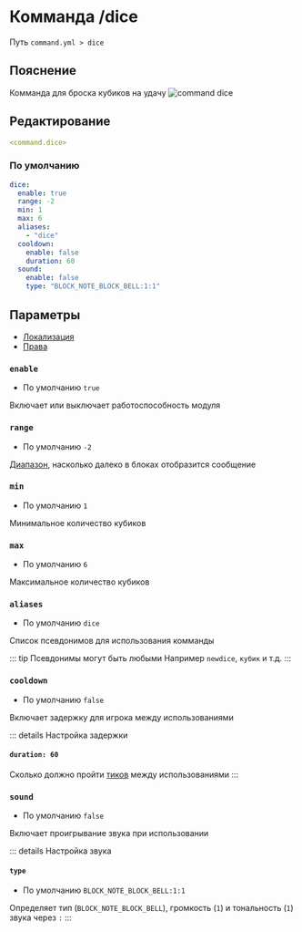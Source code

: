 # Комманда /dice
Путь `command.yml > dice`

## Пояснение
Комманда для броска кубиков на удачу
![command dice](/commanddice.png)

## Редактирование
```yaml
<command.dice>
```

### По умолчанию
```yaml
dice:
  enable: true
  range: -2
  min: 1
  max: 6
  aliases:
    - "dice"
  cooldown:
    enable: false
    duration: 60
  sound:
    enable: false
    type: "BLOCK_NOTE_BLOCK_BELL:1:1"
```

## Параметры

- [Локализация](/ru/localizations/ru_ru/command/dice/)
- [Права](/ru/permission/command/dice/)

### `enable`
- По умолчанию `true`

Включает или выключает работоспособность модуля

### `range`
- По умолчанию `-2`

[Диапазон](#виды-диапазонов), насколько далеко в блоках отобразится сообщение

### `min`
- По умолчанию `1`

Минимальное количество кубиков

### `max`
- По умолчанию `6`

Максимальное количество кубиков

### `aliases`
- По умолчанию `dice`

Список псевдонимов для использования комманды

::: tip Псевдонимы могут быть любыми
Например `newdice`, `кубик` и т.д.
:::

### `cooldown`
- По умолчанию `false`

Включает задержку для игрока между использованиями

::: details Настройка задержки
#### `duration: 60`

Сколько должно пройти [тиков](https://ru.minecraft.wiki/w/%D0%A2%D0%B0%D0%BA%D1%82) между использованиями
:::

### `sound`
- По умолчанию `false`

Включает проигрывание звука при использовании

::: details Настройка звука
#### `type`
- По умолчанию `BLOCK_NOTE_BLOCK_BELL:1:1`

Определяет тип (`BLOCK_NOTE_BLOCK_BELL`), громкость (`1`) и тональность (`1`) звука через `:`
:::

<!--@include: @/ru/parts/range.md-->